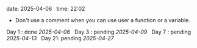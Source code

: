 date: 2025-04-06  
time: 22:02  

 -  Don't use a comment when you can use user a function or a variable.

Day 1 : done *2025-04-06*  
Day 3 : pending *2025-04-09*  
Day 7 : pending *2025-04-13*  
Day 21: pending *2025-04-27*